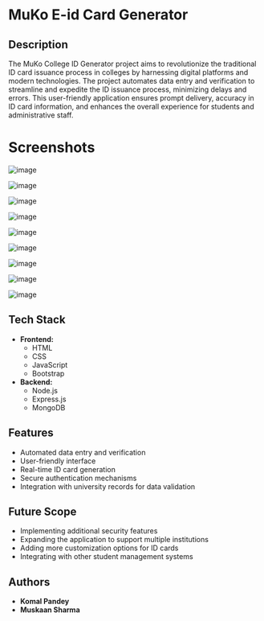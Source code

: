# MuKo E-id Card Generator

## Description
The MuKo College ID Generator project aims to revolutionize the traditional ID card issuance process in colleges by harnessing digital platforms and modern technologies. The project automates data entry and verification to streamline and expedite the ID issuance process, minimizing delays and errors. This user-friendly application ensures prompt delivery, accuracy in ID card information, and enhances the overall experience for students and administrative staff.

# Screenshots

![image](https://github.com/komalpandeyy/ID_GENERATOR/assets/83563937/221af3b4-68b5-4f22-94dd-28e36724add5)

![image](https://github.com/komalpandeyy/ID_GENERATOR/assets/83563937/20a2eb92-dbb8-40d4-b6fc-3edc4261ebd3)

![image](https://github.com/komalpandeyy/ID_GENERATOR/assets/83563937/9bff2c3a-a7b3-4979-81f3-a21ae9938c42)

![image](https://github.com/komalpandeyy/ID_GENERATOR/assets/83563937/f7fd5778-4f10-4fb9-8103-6f4c14838053)

![image](https://github.com/komalpandeyy/ID_GENERATOR/assets/83563937/0722dd79-59e0-4594-a6b3-77e644881b99)

![image](https://github.com/komalpandeyy/ID_GENERATOR/assets/83563937/2af452ad-00df-42f1-b07a-31678896e724)

![image](https://github.com/komalpandeyy/ID_GENERATOR/assets/83563937/d493443c-eb65-43fc-8daa-ee3a02e5beff)

![image](https://github.com/komalpandeyy/ID_GENERATOR/assets/83563937/28031c19-a389-4d95-a77d-a74c1441c81c)

![image](https://github.com/komalpandeyy/ID_GENERATOR/assets/83563937/ad50ac58-a3f0-40d9-9f72-b35bd1bb1217)





## Tech Stack
- **Frontend:**
  - HTML
  - CSS
  - JavaScript
  - Bootstrap
- **Backend:**
  - Node.js
  - Express.js
  - MongoDB

## Features
- Automated data entry and verification
- User-friendly interface
- Real-time ID card generation
- Secure authentication mechanisms
- Integration with university records for data validation

## Future Scope
- Implementing additional security features
- Expanding the application to support multiple institutions
- Adding more customization options for ID cards
- Integrating with other student management systems

## Authors
- **Komal Pandey**
- **Muskaan Sharma**

